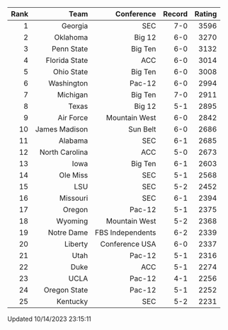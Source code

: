 | Rank  | Team                 | Conference           | Record   | Rating |
| ---:  | ---:                 | ---:                 | ---:     | ---:   |
| 1     | Georgia              | SEC                  | 7-0      | 3596   |
| 2     | Oklahoma             | Big 12               | 6-0      | 3270   |
| 3     | Penn State           | Big Ten              | 6-0      | 3132   |
| 4     | Florida State        | ACC                  | 6-0      | 3014   |
| 5     | Ohio State           | Big Ten              | 6-0      | 3008   |
| 6     | Washington           | Pac-12               | 6-0      | 2994   |
| 7     | Michigan             | Big Ten              | 7-0      | 2911   |
| 8     | Texas                | Big 12               | 5-1      | 2895   |
| 9     | Air Force            | Mountain West        | 6-0      | 2842   |
| 10    | James Madison        | Sun Belt             | 6-0      | 2686   |
| 11    | Alabama              | SEC                  | 6-1      | 2685   |
| 12    | North Carolina       | ACC                  | 5-0      | 2673   |
| 13    | Iowa                 | Big Ten              | 6-1      | 2603   |
| 14    | Ole Miss             | SEC                  | 5-1      | 2568   |
| 15    | LSU                  | SEC                  | 5-2      | 2452   |
| 16    | Missouri             | SEC                  | 6-1      | 2394   |
| 17    | Oregon               | Pac-12               | 5-1      | 2375   |
| 18    | Wyoming              | Mountain West        | 5-2      | 2368   |
| 19    | Notre Dame           | FBS Independents     | 6-2      | 2339   |
| 20    | Liberty              | Conference USA       | 6-0      | 2337   |
| 21    | Utah                 | Pac-12               | 5-1      | 2316   |
| 22    | Duke                 | ACC                  | 5-1      | 2274   |
| 23    | UCLA                 | Pac-12               | 4-1      | 2256   |
| 24    | Oregon State         | Pac-12               | 5-1      | 2252   |
| 25    | Kentucky             | SEC                  | 5-2      | 2231   |

Updated 10/14/2023 23:15:11
